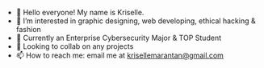 - 👋 Hello everyone! My name is Kriselle. 
- 👀 I’m interested in graphic designing, web developing, ethical hacking & fashion
- 🌱 Currently an Enterprise Cybersecurity Major & TOP Student
- 💞️ Looking to collab on any projects
- 📫 How to reach me: email me at krisellemarantan@gmail.com

